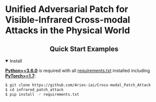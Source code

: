 # Unified Adversarial Patch for Visible-Infrared Cross-modal Attacks in the Physical World
## <div align="center">Quick Start Examples</div>

<details open>
<summary>Install</summary>
  
[**Python>=3.6.0**](https://www.python.org/) is required with all
[requirements.txt](https://github.com/Aries-iai/Cross-modal_Patch_Attack/requirements.txt) installed including
[**PyTorch>=1.7**](https://pytorch.org/get-started/locally/):
  
<!-- $ sudo apt update && apt install -y libgl1-mesa-glx libsm6 libxext6 libxrender-dev -->


```bash
$ git clone https://github.com/Aries-iai/Cross-modal_Patch_Attack
$ cd infrared_patch_attack
$ pip install -r requirements.txt
```
